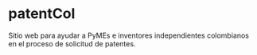 # patentCol
Sitio web para ayudar a PyMEs e inventores independientes colombianos en el proceso de solicitud de patentes.
